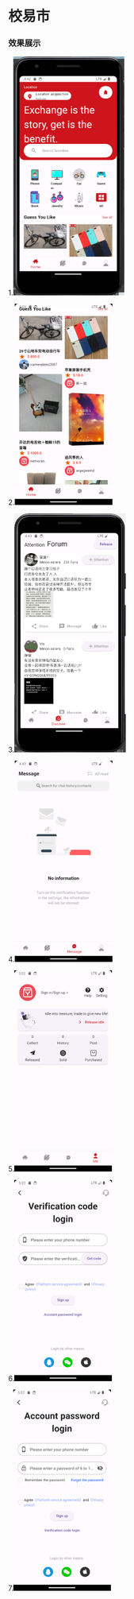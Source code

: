 # 校易市

### 效果展示

1.<img src="show\xys_home1.png" style="zoom:50%;" />

2.<img src="show\xys_home2.png" style="zoom:50%;" />

3.<img src="show\xys_discover.png" style="zoom:50%;" />

4.<img src="show\xys_message.png" style="zoom:50%;" />

5.<img src="show\xys_me.png" style="zoom:50%;" />

6.<img src="show\xys_login1.png" style="zoom:50%;" />

7.<img src="show\xys_login2.png" style="zoom:50%;" />

